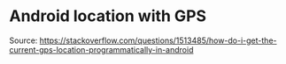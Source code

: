 # Android location with GPS



Source: https://stackoverflow.com/questions/1513485/how-do-i-get-the-current-gps-location-programmatically-in-android